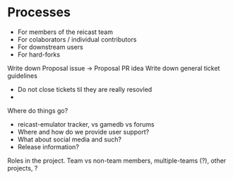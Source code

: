 Processes
===

- For members of the reicast team
- For colaborators / individual contributors
- For downstream users
- For hard-forks

Write down Proposal issue -> Proposal PR idea
Write down general ticket guidelines
- Do not close tickets til they are really resovled
- 

Where do things go?
- reicast-emulator tracker, vs gamedb vs forums
- Where and how do we provide user support?
- What about social media and such?
- Release information?


Roles in the project. Team vs non-team members, multiple-teams (?), other projects, ?

